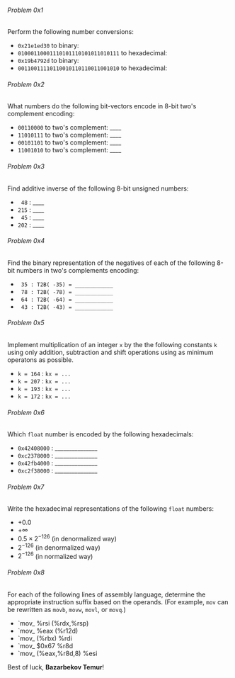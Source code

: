 ###### Problem 0x1
Perform the following number conversions:
* `0x21e1ed30` to binary:
* `01000110001110101110101011010111` to hexadecimal:
* `0x19b4792d` to binary:
* `00110011110110010110110011001010` to hexadecimal:

###### Problem 0x2
What numbers do the following bit-vectors encode in 8-bit two's complement encoding:
* `00110000` to two's complement: ____
* `11010111` to two's complement: ____
* `00101101` to two's complement: ____
* `11001010` to two's complement: ____

###### Problem 0x3
Find additive inverse of the following 8-bit unsigned numbers:
* ` 48` : ____
* `215` : ____
* ` 45` : ____
* `202` : ____

###### Problem 0x4
Find the binary representation of the negatives of each of the following 8-bit numbers in two's complements encoding:
* ` 35 : T2B( -35) = ____________`
* ` 78 : T2B( -78) = ____________`
* ` 64 : T2B( -64) = ____________`
* ` 43 : T2B( -43) = ____________`

###### Problem 0x5
Implement multiplication of an integer `x` by the the following constants `k` using only addition, subtraction and shift operations using as minimum operatons as possible.
* `k = 164` : `kx = ...`
* `k = 207` : `kx = ...`
* `k = 193` : `kx = ...`
* `k = 172` : `kx = ...`

###### Problem 0x6
Which `float` number is encoded by the following hexadecimals:
* `0x42408000` : _______________
* `0xc2378000` : _______________
* `0x42fb4000` : _______________
* `0xc2f38000` : _______________

###### Problem 0x7
Write the hexadecimal representations of the following  `float` numbers:
* $+0.0$
* $+\infty$
* $0.5\times2^{-126}$ (in denormalized way)
* $2^{-126}$ (in denormalized way)
* $2^{-126}$ (in normalized way)

###### Problem 0x8
For each of the following lines of assembly language, determine the appropriate instruction suffix based on the operands. (For example, `mov` can be rewritten as `movb`, `movw`, `movl`, or `movq`.)
* `mov_ %rsi (%rdx,%rsp)
* `mov_ %eax (%r12d)
* `mov_ (%rbx) %rdi
* `mov_ $0x67 %r8d
* `mov_ (%eax,%r8d,8) %esi

Best of luck, **Bazarbekov Temur**!
